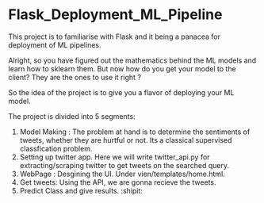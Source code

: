 # Flask_Deployment_ML_Pipeline
This project is to familiarise with Flask and it being a panacea for deployment of ML pipelines. 

Alright, so you have figured out the mathematics behind the ML models and learn how to sklearn them. 
But now how do you get your model to the client? They are the ones to use it right ?

So the idea of the project is to give you a flavor of deploying your ML model.

The project is divided into 5 segments:
1) Model Making : The problem at hand is to determine the sentiments of tweets, whether they are hurtful or not. 
Its a classical supervised classfication problem.
2) Setting up twitter app. Here we will write twitter_api.py for extracting/scraping twitter to get tweets on the searched query.
3) WebPage : Desgining the UI. Under vien/templates/home.html.
4) Get tweets: Using the API, we are gonna recieve the tweets.
5) Predict Class and give results. :shipit:
